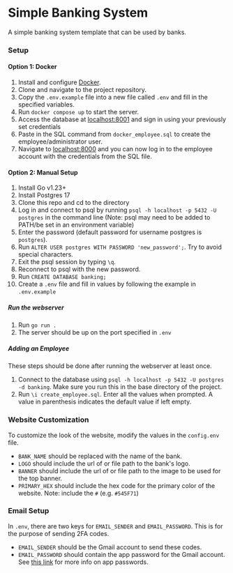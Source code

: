 # Simple Banking System

A simple banking system template that can be used by banks.

### Setup
#### Option 1: Docker
1. Install and configure [Docker](https://www.docker.com/products/docker-desktop/).
2. Clone and navigate to the project repository.
3. Copy the `.env.example` file into a new file called `.env` and fill in the specified variables.
4. Run `docker compose up` to start the server.
5. Access the database at [localhost:8001](http://localhost:8001) and sign in using your previously set credentials
6. Paste in the SQL command from `docker_employee.sql` to create the employee/administrator user.
7. Navigate to [localhost:8000](http://localhost:8000) and you can now log in to the employee account with the credentials from the SQL file.

#### Option 2: Manual Setup
1. Install Go v1.23+
2. Install Postgres 17
3. Clone this repo and cd to the directory
4. Log in and connect to psql by running `psql -h localhost -p 5432 -U postgres` in the command line (Note: psql may need to be added to PATH/be set in an environment variable)
5. Enter the password (default password for username postgres is `postgres`).
6. Run `ALTER USER postgres WITH PASSWORD 'new_password';`. Try to avoid special characters.
7. Exit the psql session by typing `\q`.
8. Reconnect to psql with the new password.
9. Run `CREATE DATABASE banking;`
10. Create a `.env` file and fill in values by following the example in `.env.example`

##### Run the webserver
1. Run `go run .`
2. The server should be up on the port specified in `.env`

##### Adding an Employee
These steps should be done after running the webserver at least once.
1. Connect to the database using `psql -h localhost -p 5432 -U postgres -d banking`. Make sure you run this in the base directory of the project.
2. Run `\i create_employee.sql`. Enter all the values when prompted. A value in parenthesis indicates the default value if left empty.

### Website Customization
To customize the look of the website, modify the values in the `config.env` file.
- `BANK_NAME` should be replaced with the name of the bank.
- `LOGO` should include the url of or file path to the bank's logo.
- `BANNER` should include the url of or file path to the image to be used for the top banner.
- `PRIMARY_HEX` should include the hex code for the primary color of the website. Note: include the `#` (e.g. `#545F71`)

### Email Setup
In `.env`, there are two keys for `EMAIL_SENDER` and `EMAIL_PASSWORD`. This is for the purpose of sending 2FA codes.
- `EMAIL_SENDER` should be the Gmail account to send these codes.
- `EMAIL_PASSWORD` should contain the app password for the Gmail account. See [this link](https://support.google.com/accounts/answer/185833?hl=en) for more info on app passwords.